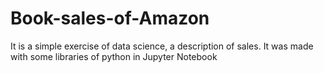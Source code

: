# Book-sales-of-Amazon
It is a simple exercise of data science, a description of sales. It was made with some libraries of python in Jupyter Notebook
